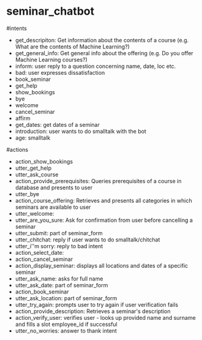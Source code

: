 # seminar_chatbot

#intents
  - get_descripiton: Get information about the contents of a course (e.g. What are the contents of Machine Learning?)
  - get_general_info: Get general info about the offering (e.g. Do you offer Machine Learning courses?)
  - inform: user reply to a question concerning name, date, loc etc.
  - bad: user expresses dissatisfaction
  - book_seminar
  - get_help
  - show_bookings
  - bye
  - welcome
  - cancel_seminar
  - affirm
  - get_dates: get dates of a seminar
  - introduction: user wants to do smalltalk with the bot 
  - age: smalltalk
 
#actions
- action_show_bookings
- utter_get_help
- utter_ask_course
- action_provide_prerequisites: Queries prerequisites of a course in database and presents to user
- utter_bye
- action_course_offering: Retrieves and presents all categories in which seminars are available to user  
- utter_welcome:
- utter_are_you_sure: Ask for confirmation from user before cancelling a seminar
- utter_submit: part of seminar_form
- utter_chitchat: reply if user wants to do smalltalk/chitchat
- utter_i''m sorry: reply to bad intent 
- action_select_date: 
- action_cancel_seminar
- action_display_seminar: displays all locations and dates of a specific seminar
- utter_ask_name: asks for full name
- utter_ask_date: part of seminar_form
- action_book_seminar
- utter_ask_location: part of seminar_form
- utter_try_again: prompts user to try again if user verification fails
- action_provide_description: Retrieves a seminar's description 
- action_verify_user: verifies user - looks up provided name and surname and fills a slot employee_id if successful 
- utter_no_worries: answer to thank intent 
  
